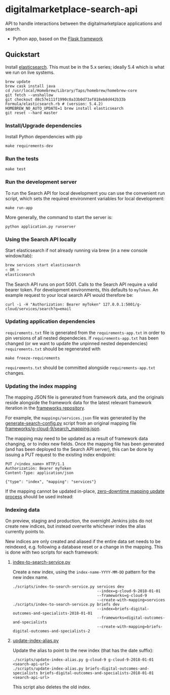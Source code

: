 # digitalmarketplace-search-api
API to handle interactions between the digitalmarketplace applications and search.

- Python app, based on the [Flask framework](http://flask.pocoo.org/)

## Quickstart

Install [elasticsearch](http://www.elasticsearch.org/). This must be in the 5.x series; ideally 5.4 which is what we run on live systems.
```
brew update
brew cask install java
cd /usr/local/Homebrew/Library/Taps/homebrew/homebrew-core
git fetch --unshallow
git checkout d8c57e111f1990c0a33b0d73af818eb8d442b33b Formula/elasticsearch.rb # (version: 5.4.2)
HOMEBREW_NO_AUTO_UPDATE=1 brew install elasticsearch
git reset --hard master
```

### Install/Upgrade dependencies

Install Python dependencies with pip

```
make requirements-dev
```

### Run the tests

```
make test
```

### Run the development server

To run the Search API for local development you can use the convenient run
script, which sets the required environment variables for local development:
```
make run-app
```

More generally, the command to start the server is:
```
python application.py runserver
```

### Using the Search API locally

Start elasticsearch if not already running via brew (in a new console window/tab):

```bash
brew services start elasticsearch
< OR >
elasticsearch
```

The Search API runs on port 5001. Calls to the Search API require a valid bearer
token. For development environments, this defaults to `myToken`. An example request to your local search API
would therefore be:

```
curl -i -H "Authorization: Bearer myToken" 127.0.0.1:5001/g-cloud/services/search?q=email
```

### Updating application dependencies

`requirements.txt` file is generated from the `requirements-app.txt` in order to pin
versions of all nested dependecies. If `requirements-app.txt` has been changed (or
we want to update the unpinned nested dependencies) `requirements.txt` should be
regenerated with

```
make freeze-requirements
```

`requirements.txt` should be committed alongside `requirements-app.txt` changes.

### Updating the index mapping

The mapping JSON file is generated from framework data, and the originals reside alongside the framework data for the
latest relevant framework iteration in the
[frameworks repository](https://github.com/alphagov/digitalmarketplace-frameworks/).

For example, the `mappings/services.json` file was generated by the
[generate-search-config.py](https://github.com/alphagov/digitalmarketplace-frameworks/blob/master/scripts/generate-search-config.py)
script from an original mapping file
[frameworks/g-cloud-9/search_mapping.json](https://github.com/alphagov/digitalmarketplace-frameworks/blob/master/frameworks/g-cloud-9/search_mapping.json).

The mapping may need to be updated as a result of framework data changing, or to index new fields. Once the mapping file
has been generated (and has been deployed to the Search API server), this can be done by issuing a PUT request to the
existing index endpoint:

```
PUT /<index_name> HTTP/1.1
Authorization: Bearer myToken
Content-Type: application/json

{"type": "index", "mapping": "services"}
```

If the mapping cannot be updated in-place, [zero-downtime mapping update process](https://www.elastic.co/blog/changing-mapping-with-zero-downtime) should be used instead:

### Indexing data

On preview, staging and production, the overnight Jenkins jobs do not create new indices, but instead
overwrite whichever index the alias currently points to.

New indices are only created and aliased if the entire data set needs to be reindexed, e.g. following a
database reset or a change in the mapping. This is done with two scripts for each framework:

1. [index-to-search-service.py](https://github.com/alphagov/digitalmarketplace-scripts/blob/master/scripts/index-to-search-service.py)

   Create a new index, using the `index-name-YYYY-MM-DD` pattern for the new index name.

   ```
   ./scripts/index-to-search-service.py services dev
                                        --index=g-cloud-9-2018-01-01
                                        --frameworks=g-cloud-9
                                        --create-with-mapping=services
   ./scripts/index-to-search-service.py briefs dev
                                        --index=briefs-digital-outcomes-and-specialists-2018-01-01
                                        --frameworks=digital-outcomes-and-specialists
                                        --create-with-mapping=briefs-digital-outcomes-and-specialists-2
   ```
2. [update-index-alias.py](https://github.com/alphagov/digitalmarketplace-scripts/blob/master/scripts/update-index-alias.py)

   Update the alias to point to the new index (that has the date suffix):

   ```
   ./scripts/update-index-alias.py g-cloud-9 g-cloud-9-2018-01-01 <search-api-url>
   ./scripts/update-index-alias.py briefs-digital-outcomes-and-specialists briefs-digital-outcomes-and-specialists-2018-01-01 <search-api-url>
   ```

   This script also deletes the old index.
